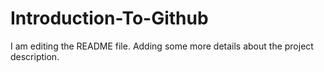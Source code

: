 # Introduction-To-Github
I am editing the README file. Adding some more details about the project description.
